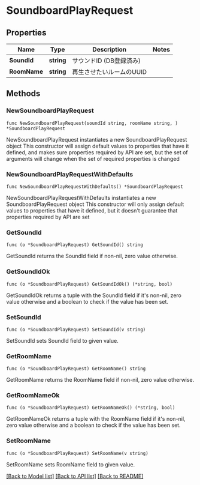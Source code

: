 # SoundboardPlayRequest

## Properties

Name | Type | Description | Notes
------------ | ------------- | ------------- | -------------
**SoundId** | **string** | サウンドID (DB登録済み) | 
**RoomName** | **string** | 再生させたいルームのUUID | 

## Methods

### NewSoundboardPlayRequest

`func NewSoundboardPlayRequest(soundId string, roomName string, ) *SoundboardPlayRequest`

NewSoundboardPlayRequest instantiates a new SoundboardPlayRequest object
This constructor will assign default values to properties that have it defined,
and makes sure properties required by API are set, but the set of arguments
will change when the set of required properties is changed

### NewSoundboardPlayRequestWithDefaults

`func NewSoundboardPlayRequestWithDefaults() *SoundboardPlayRequest`

NewSoundboardPlayRequestWithDefaults instantiates a new SoundboardPlayRequest object
This constructor will only assign default values to properties that have it defined,
but it doesn't guarantee that properties required by API are set

### GetSoundId

`func (o *SoundboardPlayRequest) GetSoundId() string`

GetSoundId returns the SoundId field if non-nil, zero value otherwise.

### GetSoundIdOk

`func (o *SoundboardPlayRequest) GetSoundIdOk() (*string, bool)`

GetSoundIdOk returns a tuple with the SoundId field if it's non-nil, zero value otherwise
and a boolean to check if the value has been set.

### SetSoundId

`func (o *SoundboardPlayRequest) SetSoundId(v string)`

SetSoundId sets SoundId field to given value.


### GetRoomName

`func (o *SoundboardPlayRequest) GetRoomName() string`

GetRoomName returns the RoomName field if non-nil, zero value otherwise.

### GetRoomNameOk

`func (o *SoundboardPlayRequest) GetRoomNameOk() (*string, bool)`

GetRoomNameOk returns a tuple with the RoomName field if it's non-nil, zero value otherwise
and a boolean to check if the value has been set.

### SetRoomName

`func (o *SoundboardPlayRequest) SetRoomName(v string)`

SetRoomName sets RoomName field to given value.



[[Back to Model list]](../README.md#documentation-for-models) [[Back to API list]](../README.md#documentation-for-api-endpoints) [[Back to README]](../README.md)


